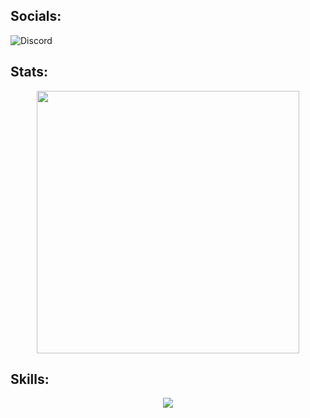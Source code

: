 ## Socials:
![Discord](https://discordapp.com/api/guilds/[1074529599737831525]/widget.png?style=banner1)

## Stats:
<p align="center">
    <a href=https://github.com/GitMocha><img width="420" src=https://github-readme-stats.vercel.app/api?username=GitMocha&count_private=true&show_icons=true&hide_border=true&theme=vue-dark><a>
</p>

## Skills:
<p align="center">
  <a href="https://skillicons.dev">
    <img src="https://skillicons.dev/icons?i=git,lua,cpp,react" />
  </a>
</p>

        
